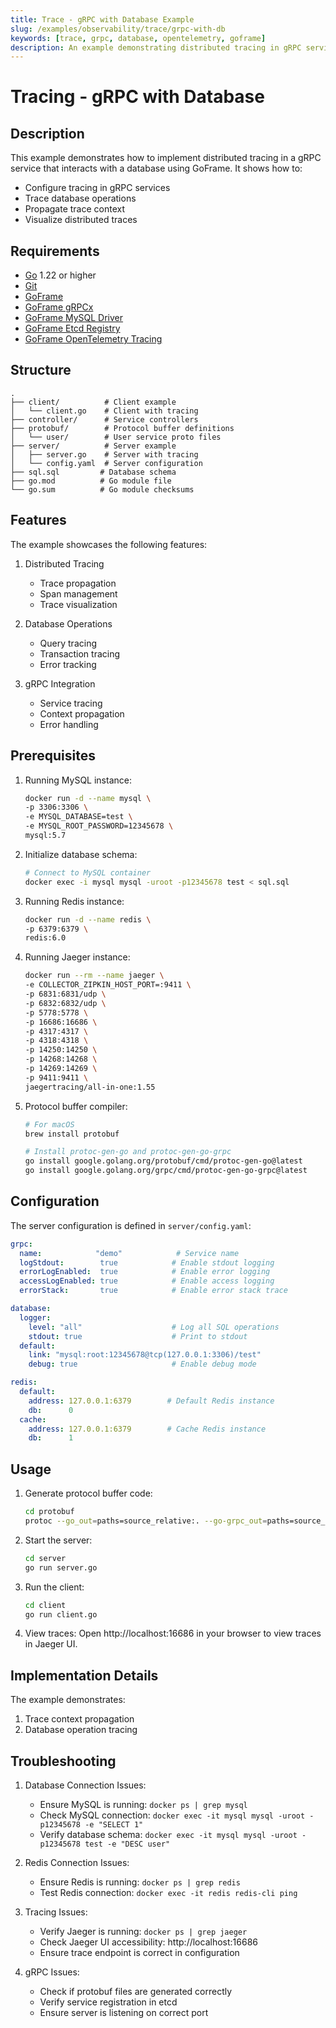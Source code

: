 ```yaml
---
title: Trace - gRPC with Database Example
slug: /examples/observability/trace/grpc-with-db
keywords: [trace, grpc, database, opentelemetry, goframe]
description: An example demonstrating distributed tracing in gRPC services with database operations using GoFrame
---
```


# Tracing - gRPC with Database

## Description

This example demonstrates how to implement distributed tracing in a gRPC service that interacts with a database using GoFrame. It shows how to:
- Configure tracing in gRPC services
- Trace database operations
- Propagate trace context
- Visualize distributed traces

## Requirements

- [Go](https://golang.org/dl/) 1.22 or higher
- [Git](https://git-scm.com/downloads)
- [GoFrame](https://goframe.org)
- [GoFrame gRPCx](https://github.com/gogf/gf/tree/master/contrib/rpc/grpcx)
- [GoFrame MySQL Driver](https://github.com/gogf/gf/tree/master/contrib/drivers/mysql)
- [GoFrame Etcd Registry](https://github.com/gogf/gf/tree/master/contrib/registry/etcd)
- [GoFrame OpenTelemetry Tracing](https://github.com/gogf/gf/tree/master/contrib/trace/otlpgrpc)

## Structure

```
.
├── client/          # Client example
│   └── client.go    # Client with tracing
├── controller/      # Service controllers
├── protobuf/        # Protocol buffer definitions
│   └── user/        # User service proto files
├── server/          # Server example
│   ├── server.go    # Server with tracing
│   └── config.yaml  # Server configuration
├── sql.sql         # Database schema
├── go.mod          # Go module file
└── go.sum          # Go module checksums
```

## Features

The example showcases the following features:
1. Distributed Tracing
   - Trace propagation
   - Span management
   - Trace visualization

2. Database Operations
   - Query tracing
   - Transaction tracing
   - Error tracking

3. gRPC Integration
   - Service tracing
   - Context propagation
   - Error handling

## Prerequisites

1. Running MySQL instance:
   ```bash
   docker run -d --name mysql \
   -p 3306:3306 \
   -e MYSQL_DATABASE=test \
   -e MYSQL_ROOT_PASSWORD=12345678 \
   mysql:5.7
   ```

2. Initialize database schema:
   ```bash
   # Connect to MySQL container
   docker exec -i mysql mysql -uroot -p12345678 test < sql.sql
   ```

3. Running Redis instance:
   ```bash
   docker run -d --name redis \
   -p 6379:6379 \
   redis:6.0
   ```

4. Running Jaeger instance:
   ```bash
   docker run --rm --name jaeger \
   -e COLLECTOR_ZIPKIN_HOST_PORT=:9411 \
   -p 6831:6831/udp \
   -p 6832:6832/udp \
   -p 5778:5778 \
   -p 16686:16686 \
   -p 4317:4317 \
   -p 4318:4318 \
   -p 14250:14250 \
   -p 14268:14268 \
   -p 14269:14269 \
   -p 9411:9411 \
   jaegertracing/all-in-one:1.55
   ```

5. Protocol buffer compiler:
   ```bash
   # For macOS
   brew install protobuf
   
   # Install protoc-gen-go and protoc-gen-go-grpc
   go install google.golang.org/protobuf/cmd/protoc-gen-go@latest
   go install google.golang.org/grpc/cmd/protoc-gen-go-grpc@latest
   ```

## Configuration

The server configuration is defined in `server/config.yaml`:

```yaml
grpc:
  name:            "demo"            # Service name
  logStdout:        true            # Enable stdout logging
  errorLogEnabled:  true            # Enable error logging
  accessLogEnabled: true            # Enable access logging
  errorStack:       true            # Enable error stack trace

database:
  logger:
    level: "all"                    # Log all SQL operations
    stdout: true                    # Print to stdout
  default:
    link: "mysql:root:12345678@tcp(127.0.0.1:3306)/test"
    debug: true                     # Enable debug mode

redis:
  default:
    address: 127.0.0.1:6379        # Default Redis instance
    db:      0
  cache:
    address: 127.0.0.1:6379        # Cache Redis instance
    db:      1
```

## Usage

1. Generate protocol buffer code:
   ```bash
   cd protobuf
   protoc --go_out=paths=source_relative:. --go-grpc_out=paths=source_relative:. ./user/*.proto
   ```

2. Start the server:
   ```bash
   cd server
   go run server.go
   ```

3. Run the client:
   ```bash
   cd client
   go run client.go
   ```

4. View traces:
   Open http://localhost:16686 in your browser to view traces in Jaeger UI.

## Implementation Details

The example demonstrates:
1. Trace context propagation
2. Database operation tracing

## Troubleshooting

1. Database Connection Issues:
   - Ensure MySQL is running: `docker ps | grep mysql`
   - Check MySQL connection: `docker exec -it mysql mysql -uroot -p12345678 -e "SELECT 1"`
   - Verify database schema: `docker exec -it mysql mysql -uroot -p12345678 test -e "DESC user"`

2. Redis Connection Issues:
   - Ensure Redis is running: `docker ps | grep redis`
   - Test Redis connection: `docker exec -it redis redis-cli ping`

3. Tracing Issues:
   - Verify Jaeger is running: `docker ps | grep jaeger`
   - Check Jaeger UI accessibility: http://localhost:16686
   - Ensure trace endpoint is correct in configuration

4. gRPC Issues:
   - Check if protobuf files are generated correctly
   - Verify service registration in etcd
   - Ensure server is listening on correct port
